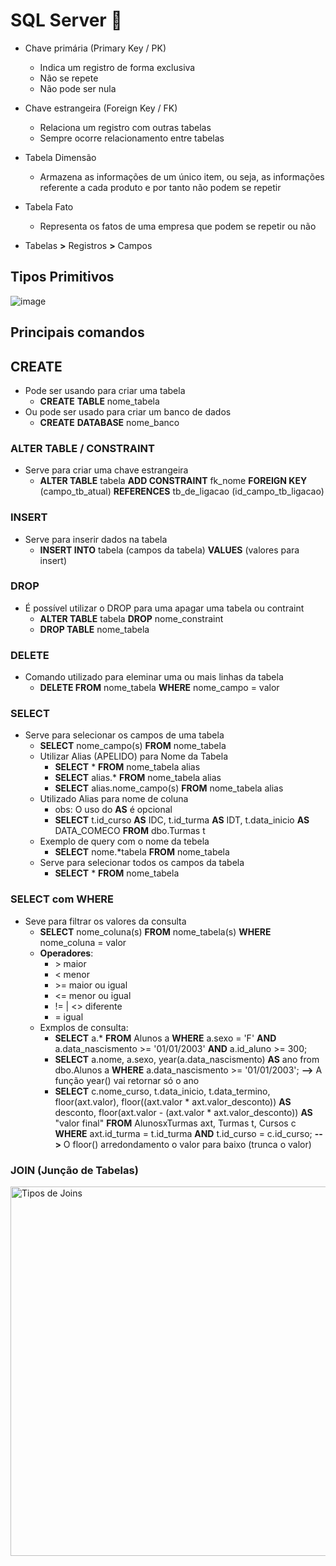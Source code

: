 # SQL Server 🎲
- Chave primária (Primary Key / PK)
  - Indica um registro de forma exclusiva
  - Não se repete
  - Não pode ser nula
  
- Chave estrangeira  (Foreign Key / FK)
  - Relaciona um registro com outras tabelas
  - Sempre ocorre relacionamento entre tabelas

- Tabela Dimensão
  - Armazena as informações de um único item, ou seja, as informações referente a cada produto e por tanto não podem se repetir

- Tabela Fato
  - Representa os fatos de uma empresa que podem se repetir ou não

- Tabelas **>** Registros **>** Campos

## Tipos Primitivos
![image](https://user-images.githubusercontent.com/78964459/173237745-1612fa24-bd75-4bd4-ba9b-845799f6e6ff.png)

## Principais comandos

## CREATE
- Pode ser usando para criar uma tabela
  - **CREATE** **TABLE** nome_tabela
- Ou pode ser usado para criar um banco de dados
  - **CREATE** **DATABASE** nome_banco

### ALTER TABLE / CONSTRAINT
- Serve para criar uma chave estrangeira
  - **ALTER TABLE** tabela **ADD CONSTRAINT** fk_nome **FOREIGN KEY** (campo_tb_atual) **REFERENCES** tb_de_ligacao (id_campo_tb_ligacao)
  
### INSERT
- Serve para inserir dados na tabela
  - **INSERT INTO** tabela (campos da tabela) **VALUES** (valores para insert)
  
### DROP
- É possível utilizar o DROP para uma apagar uma tabela ou contraint
  - **ALTER TABLE** tabela **DROP** nome_constraint
  - **DROP TABLE** nome_tabela
  
### DELETE
  - Comando utilizado para eleminar uma ou mais linhas da tabela
    - **DELETE FROM** nome_tabela **WHERE** nome_campo = valor
    
### SELECT
  - Serve para selecionar os campos de uma tabela
    - **SELECT** nome_campo(s) **FROM**  nome_tabela
    - Utilizar Alias (APELIDO) para Nome da Tabela  
      - **SELECT** * **FROM**  nome_tabela  alias 
      - **SELECT** alias.\* **FROM**  nome_tabela alias
      - **SELECT** alias.nome_campo(s) **FROM** nome_tabela alias
    - Utilizado Alias para nome de coluna
      - obs: O uso do **AS** é opcional
      - **SELECT** t.id_curso **AS** IDC, t.id_turma **AS** IDT, t.data_inicio **AS** DATA_COMECO **FROM** dbo.Turmas t
    - Exemplo de query com o nome da tebela
      - **SELECT** nome.\*tabela **FROM**  nome_tabela  
    - Serve para selecionar todos os campos da tabela
      - **SELECT** * **FROM** nome_tabela

### SELECT com WHERE
  - Seve para filtrar os valores da consulta
    - **SELECT** nome_coluna(s) **FROM** nome_tabela(s)  **WHERE** nome_coluna = valor
    - **Operadores**: 
      - \> maior
      - < menor
      - \>= maior ou igual
      - <= menor ou igual
      - != | <> diferente
      - = igual
    - Exmplos de consulta: 
      - **SELECT** a.* **FROM** Alunos a **WHERE** a.sexo = 'F' **AND** a.data_nascismento >= '01/01/2003' **AND** a.id_aluno >= 300;
      - **SELECT** a.nome, a.sexo, year(a.data_nascismento) **AS** ano from dbo.Alunos a **WHERE** a.data_nascismento >= '01/01/2003';  **-->** A função year() vai         retornar só o ano
      - **SELECT** c.nome_curso, t.data_inicio, t.data_termino,
        floor(axt.valor), floor((axt.valor * axt.valor_desconto)) **AS** desconto,
        floor(axt.valor - (axt.valor * axt.valor_desconto)) **AS** "valor final"
        **FROM** AlunosxTurmas axt, Turmas t, Cursos c
        **WHERE** axt.id_turma = t.id_turma 
        **AND** t.id_curso = c.id_curso; **-->** O floor() arredondamento o valor para baixo (trunca o valor)


### JOIN (Junção de Tabelas)
  <img align="center" alt="Tipos de Joins" height="591" width="824" src="https://user-images.githubusercontent.com/78964459/173084159-b90b80bc-4fad-4c45-ab14-8265c449e6ee.png">


